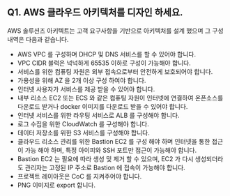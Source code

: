 ## Q1. AWS 클라우드 아키텍처를 디자인 하세요.
AWS 솔루션즈 아키텍트는 고객 요구사항을 기반으로 아키텍처를 설계 했으며 그 구성 내역은 다음과 같습니다.
- AWS VPC 를 구성하며 DHCP 및 DNS 서비스를 할 수 있어야 합니다. 
- VPC CIDR 블럭은 넉넉하게 65535 이하로 구성이 가능해야 합니다.
- 서비스를 위한 컴퓨팅 자원은 외부 접속으로부터 안전하게 보호되어야 합니다.
- 가용성을 위해 AZ 을 2개 이상 구성 하여야 합니다. 
- 인터넷 사용자가 서비스를 제공 받을 수 있어야 합니다.
- 내부 리소스 EC2 또는 ECS 와 같은 컴퓨팅 자원이 인터넷에 연결하여 온픈소스를 다운로드 받거나 docker 이미지를 다운로드 받을 수 있어야 합니다.
- 인터넷 서비스를 위한 라우팅 서비스로 ALB 를 구성해야 합니다.
- 로그 수집을 위한 CloudWatch 를 구성해야 합니다.
- 데이터 저장소를 위한 S3 서비스를 구성해야 합니다.
- 클라우드 리소스 관리를 위한 Bastion EC2 를 구성 해야 하며 인터넷을 통한 접근이 가능 해야 하며, 특정 아이피와 SSH 포트만 접근이 가능해야 합니다. 
- Bastion EC2 는 필요에 따라 생성 및 제거 할 수 있으며, EC2 가 다시 생성되더라도 관리자는 고정된 IP 주소로 Bastion 에 접속이 가능해야 합니다.
- 프로젝트 레이아웃은 CoC 를 지켜주어야 합니다. 
- PNG 이미지로 export 합니다. 


